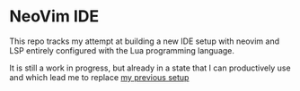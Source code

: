 # NeoVim IDE

This repo tracks my attempt at building a new IDE setup with neovim and LSP entirely configured
with the Lua programming language.

It is still a work in progress, but already in a state that I can productively use and which lead me to replace [my previous 
setup](https://github.com/ferrao/laptop-dot-files/tree/master/e14/config/nvim)
